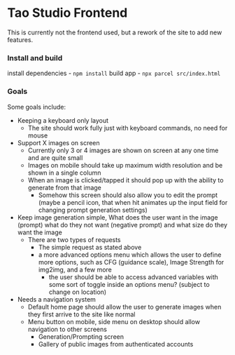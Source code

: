 # Tao Studio Frontend

This is currently not the frontend used, but a rework of the site to add new features.

### Install and build
install dependencies - `npm install`
build app - `npx parcel src/index.html`


### Goals

Some goals include:
- Keeping a keyboard only layout
    - The site should work fully just with keyboard commands, no need for mouse
- Support X images on screen
    - Currently only 3 or 4 images are shown on screen at any one time and are quite small
    - Images on mobile should take up maximum width resolution and be shown in a single column
    - When an image is clicked/tapped it should pop up with the ability to generate from that image
        - Somehow this screen should also allow you to edit the prompt (maybe a pencil icon, that when hit animates up the input field for changing prompt generation settings)
- Keep image generation simple, What does the user want in the image (prompt) what do they not want (negative prompt) and what size do they want the image
    - There are two types of requests
        - The simple request as stated above
        - a more advanced options menu which allows the user to define more options, such as CFG (guidance scale), Image Strength for img2img, and a few more
            - the user should be able to access advanced variables with some sort of toggle inside an options menu? (subject to change on location)
- Needs a navigation system
    - Default home page should allow the user to generate images when they first arrive to the site like normal
    - Menu button on mobile, side menu on desktop should allow navigation to other screens
        - Generation/Prompting screen
        - Gallery of public images from authenticated accounts